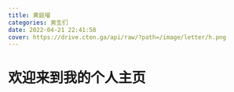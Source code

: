 ```yaml
---
title: 黄庭嚁
categories: 男生们
date: 2022-04-21 22:41:58
cover: https://drive.cten.ga/api/raw/?path=/image/letter/h.png
---
```

# 欢迎来到我的个人主页